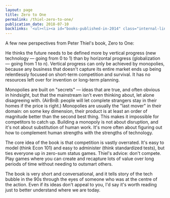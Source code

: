 ```yaml
---
layout: page
title: Zero to One
permalink: /thiel-zero-to-one/
publication_date: 2018-07-10
backlinks: '<ul><li><a id="books-published-in-2014" class="internal-link" href="/books-published-in-2014/">Published in 2014</a></li><li><a id="books-read-in-2018" class="internal-link" href="/books-read-in-2018/">Read in 2018</a></li><li><a id="books-tag-business" class="internal-link" href="/books-tag-business/">Business</a></li><li><a id="books-tag-nonfiction" class="internal-link" href="/books-tag-nonfiction/">Nonfiction</a></li><li><a id="books-tag-philosophy" class="internal-link" href="/books-tag-philosophy/">Philosophy</a></li><li><a id="commentaries" class="internal-link" href="/commentaries/">Commentaries</a></li></ul>'
---
```


A few new perspectives from Peter Thiel's book, Zero to One:

He thinks the future needs to be defined more by vertical progress (new technology — going from 0 to 1) than by horizontal progress (globalization — going from 1 to n). Vertical progress can only be achieved by monopolies, because any business that doesn't capture its entire market ends up being relentlessly focused on short-term competition and survival. It has no resources left over for invention or long-term planning.

Monopolies are built on "secrets" — ideas that are true, and often obvious in hindsight, but that the mainstream isn't even thinking about, let alone disagreeing with. (AirBnB: people will let complete strangers stay in their homes if the price is right.) Monopolies are usually the "last mover" in their domain: on some key dimension, their product is at least an order of magnitude better than the second best thing. This makes it impossible for competitors to catch up. Building a monopoly is not about disruption, and it's not about substitution of human work. It's more often about figuring out how to complement human strengths with the strengths of technology.

The core idea of the book is that competition is vastly overrated. It's easy to model (think Econ 101) and easy to administer (think standardized tests), but ties everyone up in zero-sum status games. Thiel's advice: don't compete. Play games where you can create and recapture lots of value over long periods of time without needing to outsmart others.

The book is very short and conversational, and it tells story of the tech bubble in the 90s through the eyes of someone who was at the centre of the action. Even if its ideas don't appeal to you, I'd say it's worth reading just to better understand where we are today.